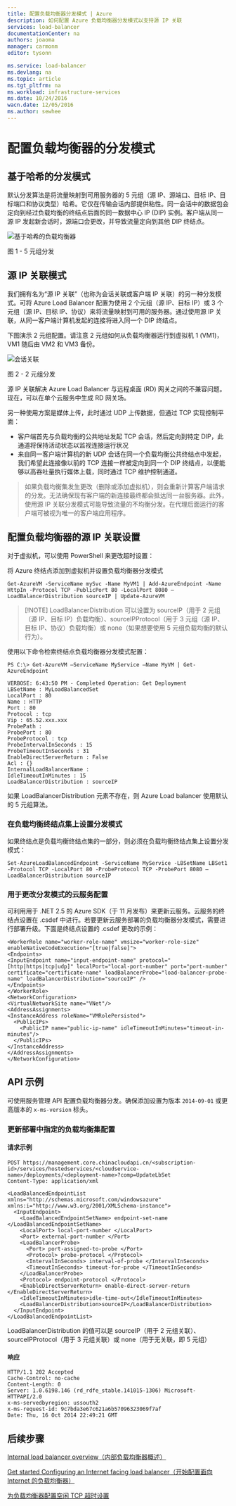 ```yaml
---
title: 配置负载均衡器分发模式 | Azure
description: 如何配置 Azure 负载均衡器分发模式以支持源 IP 关联
services: load-balancer
documentationCenter: na
authors: joaoma
manager: carmonm
editor: tysonn

ms.service: load-balancer
ms.devlang: na
ms.topic: article
ms.tgt_pltfrm: na
ms.workload: infrastructure-services
ms.date: 10/24/2016
wacn.date: 12/05/2016
ms.author: sewhee
---
```


# 配置负载均衡器的分发模式

## 基于哈希的分发模式

默认分发算法是将流量映射到可用服务器的 5 元组（源 IP、源端口、目标 IP、目标端口和协议类型）哈希。它仅在传输会话内部提供粘性。同一会话中的数据包会定向到经过负载均衡的终结点后面的同一数据中心 IP (DIP) 实例。客户端从同一源 IP 发起新会话时，源端口会更改，并导致流量定向到其他 DIP 终结点。

![基于哈希的负载均衡器](./media/load-balancer-distribution-mode/load-balancer-distribution.png)  

图 1 - 5 元组分发

## 源 IP 关联模式

我们拥有名为“源 IP 关联”（也称为会话关联或客户端 IP 关联）的另一种分发模式。可将 Azure Load Balancer 配置为使用 2 个元组（源 IP、目标 IP）或 3 个元组（源 IP、目标 IP、协议）来将流量映射到可用的服务器。通过使用源 IP 关联，从同一客户端计算机发起的连接将进入同一个 DIP 终结点。

下图演示 2 元组配置。请注意 2 元组如何从负载均衡器运行到虚拟机 1 (VM1)，VM1 随后由 VM2 和 VM3 备份。

![会话关联](./media/load-balancer-distribution-mode/load-balancer-session-affinity.png)  

图 2 - 2 元组分发

源 IP 关联解决 Azure Load Balancer 与远程桌面 (RD) 网关之间的不兼容问题。现在，可以在单个云服务中生成 RD 网关场。

另一种使用方案是媒体上传，此时通过 UDP 上传数据，但通过 TCP 实现控制平面：

* 客户端首先与负载均衡的公共地址发起 TCP 会话，然后定向到特定 DIP，此通道将保持活动状态以监视连接运行状况
* 来自同一客户端计算机的新 UDP 会话在同一个负载均衡公共终结点中发起，我们希望此连接像以前的 TCP 连接一样被定向到同一个 DIP 终结点，以便能够以高吞吐量执行媒体上载，同时通过 TCP 维护控制通道。

> 如果负载均衡集发生更改（删除或添加虚拟机），则会重新计算客户端请求的分发。无法确保现有客户端的新连接最终都会抵达同一台服务器。此外，使用源 IP 关联分发模式可能导致流量的不均衡分发。在代理后面运行的客户端可被视为唯一的客户端应用程序。

## 配置负载均衡器的源 IP 关联设置

对于虚拟机，可以使用 PowerShell 来更改超时设置：

将 Azure 终结点添加到虚拟机并设置负载均衡器分发模式

	Get-AzureVM -ServiceName mySvc -Name MyVM1 | Add-AzureEndpoint -Name HttpIn -Protocol TCP -PublicPort 80 -LocalPort 8080 –LoadBalancerDistribution sourceIP | Update-AzureVM

>[!NOTE] LoadBalancerDistribution 可以设置为 sourceIP（用于 2 元组（源 IP、目标 IP）负载均衡）、sourceIPProtocol（用于 3 元组（源 IP、目标 IP、协议）负载均衡）或 none（如果想要使用 5 元组负载均衡的默认行为）。

使用以下命令检索终结点负载均衡器分发模式配置：

    PS C:\> Get-AzureVM –ServiceName MyService –Name MyVM | Get-AzureEndpoint

    VERBOSE: 6:43:50 PM - Completed Operation: Get Deployment
    LBSetName : MyLoadBalancedSet
    LocalPort : 80
    Name : HTTP
    Port : 80
    Protocol : tcp
    Vip : 65.52.xxx.xxx
    ProbePath :
    ProbePort : 80
    ProbeProtocol : tcp
    ProbeIntervalInSeconds : 15
    ProbeTimeoutInSeconds : 31
    EnableDirectServerReturn : False
    Acl : {}
    InternalLoadBalancerName :
    IdleTimeoutInMinutes : 15
    LoadBalancerDistribution : sourceIP

如果 LoadBalancerDistribution 元素不存在，则 Azure Load balancer 使用默认的 5 元组算法。

### 在负载均衡终结点集上设置分发模式

如果终结点是负载均衡终结点集的一部分，则必须在负载均衡终结点集上设置分发模式：

	Set-AzureLoadBalancedEndpoint -ServiceName MyService -LBSetName LBSet1 -Protocol TCP -LocalPort 80 -ProbeProtocol TCP -ProbePort 8080 –LoadBalancerDistribution sourceIP

### 用于更改分发模式的云服务配置

可利用用于 .NET 2.5 的 Azure SDK（于 11 月发布）来更新云服务。云服务的终结点设置在 .csdef 中进行。若要更新云服务部署的负载均衡器分发模式，需要进行部署升级。下面是终结点设置的 .csdef 更改的示例：

	<WorkerRole name="worker-role-name" vmsize="worker-role-size" enableNativeCodeExecution="[true|false]">
  	<Endpoints>
    <InputEndpoint name="input-endpoint-name" protocol="[http|https|tcp|udp]" localPort="local-port-number" port="port-number" certificate="certificate-name" loadBalancerProbe="load-balancer-probe-name" loadBalancerDistribution="sourceIP" />
  	</Endpoints>
	</WorkerRole>
	<NetworkConfiguration>
  	<VirtualNetworkSite name="VNet"/>
  	<AddressAssignments>
    <InstanceAddress roleName="VMRolePersisted">
      <PublicIPs>
        <PublicIP name="public-ip-name" idleTimeoutInMinutes="timeout-in-minutes"/>
      </PublicIPs>
    </InstanceAddress>
  	</AddressAssignments>
	</NetworkConfiguration>

## API 示例

可使用服务管理 API 配置负载均衡器分发。确保添加设置为版本 `2014-09-01` 或更高版本的 `x-ms-version` 标头。

### 更新部署中指定的负载均衡集配置

#### 请求示例

	POST https://management.core.chinacloudapi.cn/<subscription-id>/services/hostedservices/<cloudservice-name>/deployments/<deployment-name>?comp=UpdateLbSet 
    Content-Type: application/xml

    <LoadBalancedEndpointList xmlns="http://schemas.microsoft.com/windowsazure" xmlns:i="http://www.w3.org/2001/XMLSchema-instance">
      <InputEndpoint>
        <LoadBalancedEndpointSetName> endpoint-set-name </LoadBalancedEndpointSetName>
        <LocalPort> local-port-number </LocalPort>
        <Port> external-port-number </Port>
        <LoadBalancerProbe>
          <Port> port-assigned-to-probe </Port>
          <Protocol> probe-protocol </Protocol>
          <IntervalInSeconds> interval-of-probe </IntervalInSeconds>
          <TimeoutInSeconds> timeout-for-probe </TimeoutInSeconds>
        </LoadBalancerProbe>
        <Protocol> endpoint-protocol </Protocol>
        <EnableDirectServerReturn> enable-direct-server-return </EnableDirectServerReturn>
        <IdleTimeoutInMinutes>idle-time-out</IdleTimeoutInMinutes>
        <LoadBalancerDistribution>sourceIP</LoadBalancerDistribution>
      </InputEndpoint>
    </LoadBalancedEndpointList>

LoadBalancerDistribution 的值可以是 sourceIP（用于 2 元组关联）、sourceIPProtocol（用于 3 元组关联）或 none（用于无关联，即 5 元组）

#### 响应

    HTTP/1.1 202 Accepted
    Cache-Control: no-cache
    Content-Length: 0
    Server: 1.0.6198.146 (rd_rdfe_stable.141015-1306) Microsoft-HTTPAPI/2.0
    x-ms-servedbyregion: ussouth2
    x-ms-request-id: 9c7bda3e67c621a6b57096323069f7af
    Date: Thu, 16 Oct 2014 22:49:21 GMT

## 后续步骤

[Internal load balancer overview（内部负载均衡器概述）](./load-balancer-internal-overview.md)

[Get started Configuring an Internet facing load balancer（开始配置面向 Internet 的负载均衡器）](./load-balancer-get-started-internet-arm-ps.md)

[为负载均衡器配置空闲 TCP 超时设置](./load-balancer-tcp-idle-timeout.md)

<!---HONumber=Mooncake_1128_2016-->